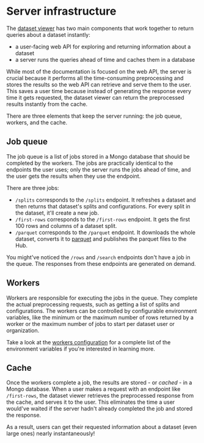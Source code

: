 # Server infrastructure

The [dataset viewer](https://github.com/huggingface/dataset-viewer) has two main components that work together to return queries about a dataset instantly:

- a user-facing web API for exploring and returning information about a dataset
- a server runs the queries ahead of time and caches them in a database

While most of the documentation is focused on the web API, the server is crucial because it performs all the time-consuming preprocessing and stores the results so the web API can retrieve and serve them to the user. This saves a user time because instead of generating the response every time it gets requested, the dataset viewer can return the preprocessed results instantly from the cache.

There are three elements that keep the server running: the job queue, workers, and the cache.

## Job queue

The job queue is a list of jobs stored in a Mongo database that should be completed by the workers. The jobs are practically identical to the endpoints the user uses; only the server runs the jobs ahead of time, and the user gets the results when they use the endpoint.

There are three jobs:

- `/splits` corresponds to the `/splits` endpoint. It refreshes a dataset and then returns that dataset's splits and configurations. For every split in the dataset, it'll create a new job.
- `/first-rows` corresponds to the `/first-rows` endpoint. It gets the first 100 rows and columns of a dataset split.
- `/parquet` corresponds to the `/parquet` endpoint. It downloads the whole dataset, converts it to [parquet](https://parquet.apache.org/) and publishes the parquet files to the Hub.

You might've noticed the `/rows` and `/search` endpoints don't have a job in the queue. The responses from these endpoints are generated on demand.

## Workers

Workers are responsible for executing the jobs in the queue. They complete the actual preprocessing requests, such as getting a list of splits and configurations. The workers can be controlled by configurable environment variables, like the minimum or the maximum number of rows returned by a worker or the maximum number of jobs to start per dataset user or organization.

Take a look at the [workers configuration](https://github.com/huggingface/dataset-viewer/tree/main/services/worker#configuration) for a complete list of the environment variables if you're interested in learning more.

## Cache

Once the workers complete a job, the results are stored - or _cached_ - in a Mongo database. When a user makes a request with an endpoint like `/first-rows`, the dataset viewer retrieves the preprocessed response from the cache, and serves it to the user. This eliminates the time a user would've waited if the server hadn't already completed the job and stored the response.

As a result, users can get their requested information about a dataset (even large ones) nearly instantaneously!
